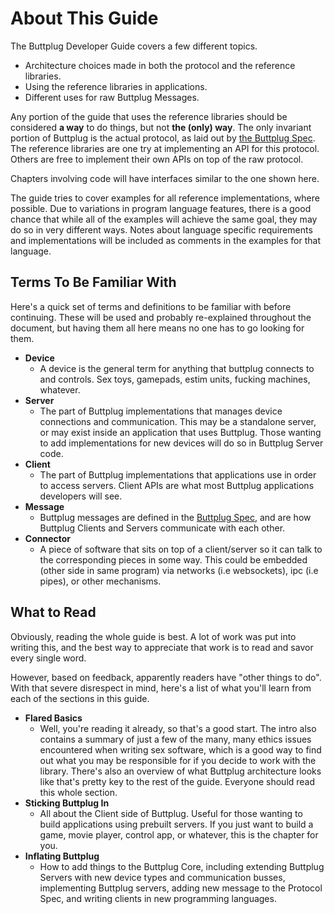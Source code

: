 # About This Guide

The Buttplug Developer Guide covers a few different topics.

- Architecture choices made in both the protocol and the reference libraries.
- Using the reference libraries in applications.
- Different uses for raw Buttplug Messages.

Any portion of the guide that uses the reference libraries should be considered **a way** to do things, but not **the (only) way**. The only invariant portion of Buttplug is the actual protocol, as laid out by [the Buttplug Spec](https://buttplug-spec.docs.buttplug.io). The reference libraries are one try at implementing an API for this protocol. Others are free to implement their own APIs on top of the raw protocol.

Chapters involving code will have interfaces similar to the one shown here.

<CodeSwitcher :languages="{rust:'Rust', csharp:'C#', ts:'TypeScript', js:'JS', twine: 'Twine (Sugarcube)'}">
<template v-slot:rust>

```rust
// This is some Rust
let a = 1 + 2;
```

</template>
<template v-slot:csharp>

```csharp
// This is some C#
var a = 1 + 2;
```

</template>
<template v-slot:js>

```js
// This is some Javascript
let a = 1 + 2;
```

</template>
<template v-slot:ts>

```ts
// This is some Javascript
let a = 1 + 2;
```

</template>
<template v-slot:twine>

```html
<!-- This is a twine example -->

<< 1 + 2 >>
```

</template>
</CodeSwitcher>

The guide tries to cover examples for all reference implementations, where possible. Due to variations in program language features, there is a good chance that while all of the examples will achieve the same goal, they may do so in very different ways. Notes about language specific requirements and implementations will be included as comments in the examples for that language.

## Terms To Be Familiar With

Here's a quick set of terms and definitions to be familiar with before continuing. These will be used and probably re-explained throughout the document, but having them all here means no one has to go looking for them.

* **Device**
    * A device is the general term for anything that buttplug connects to and controls. Sex toys, gamepads, estim units, fucking machines, whatever.
* **Server** 
    * The part of Buttplug implementations that manages device connections and communication. This may be a standalone server, or may exist inside an application that uses Buttplug. Those wanting to add implementations for new devices will do so in Buttplug Server code.
* **Client**
    * The part of Buttplug implementations that applications use in order to access servers. Client APIs are what most Buttplug applications developers will see.
* **Message**
    * Buttplug messages are defined in the [Buttplug Spec](https://buttplug-spec.docs.buttplug.io), and are how Buttplug Clients and Servers communicate with each other.
* **Connector**
    * A piece of software that sits on top of a client/server so it can talk to the corresponding pieces in some way. This could be embedded (other side in same program) via networks (i.e websockets), ipc (i.e pipes), or other mechanisms.

## What to Read

Obviously, reading the whole guide is best. A lot of work was put into writing this, and the best way to appreciate that work is to read and savor every single word.

However, based on feedback, apparently readers have "other things to
do". With that severe disrespect in mind, here's a list of what you'll
learn from each of the sections in this guide.

* **Flared Basics**
    * Well, you're reading it already, so that's a good start. The intro also contains a summary of just a few of the many, many ethics issues encountered when writing sex software, which is a good way to find out what you may be responsible for if you decide to work with the library. There's also an overview of what Buttplug architecture looks like that's pretty key to the rest of the guide. Everyone should read this whole section.
* **Sticking Buttplug In**
    * All about the Client side of Buttplug. Useful for those wanting to build applications using prebuilt servers. If you just want to build a game, movie player, control app, or whatever, this is the chapter for you.
* **Inflating Buttplug**
    * How to add things to the Buttplug Core, including extending Buttplug Servers with new device types and communication busses, implementing Buttplug servers, adding new message to the Protocol Spec, and writing clients in new programming languages.
